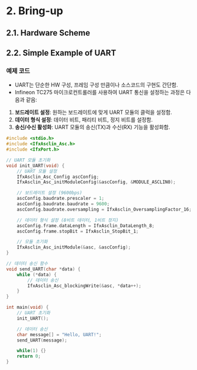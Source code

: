 
# 2. Bring-up

## 2.1. Hardware Scheme

## 2.2. Simple Example of UART

### 예제 코드

- UART는 단순한 HW 구성, 프레임 구성 만큼이나 소스코드의 구현도 간단함.
- Infineon TC275 마이크로컨트롤러를 사용하여 UART 통신을 설정하는 과정은 다음과 같음:

1. **보드레이트 설정**: 원하는 보드레이트에 맞게 UART 모듈의 클럭을 설정함.
2. **데이터 형식 설정**: 데이터 비트, 패리티 비트, 정지 비트를 설정함.
3. **송신/수신 활성화**: UART 모듈의 송신(TX)과 수신(RX) 기능을 활성화함.


```c
#include <stdio.h>
#include <IfxAsclin_Asc.h>
#include <IfxPort.h>

// UART 모듈 초기화
void init_UART(void) {
    // UART 모듈 설정
    IfxAsclin_Asc_Config ascConfig;
    IfxAsclin_Asc_initModuleConfig(&ascConfig, &MODULE_ASCLIN0);

    // 보드레이트 설정 (9600bps)
    ascConfig.baudrate.prescaler = 1;
    ascConfig.baudrate.baudrate = 9600;
    ascConfig.baudrate.oversampling = IfxAsclin_OversamplingFactor_16;

    // 데이터 형식 설정 (8비트 데이터, 1비트 정지)
    ascConfig.frame.dataLength = IfxAsclin_DataLength_8;
    ascConfig.frame.stopBit = IfxAsclin_StopBit_1;

    // 모듈 초기화
    IfxAsclin_Asc_initModule(&asc, &ascConfig);
}

// 데이터 송신 함수
void send_UART(char *data) {
    while (*data) {
        // 데이터 송신
        IfxAsclin_Asc_blockingWrite(&asc, *data++);
    }
}

int main(void) {
    // UART 초기화
    init_UART();

    // 데이터 송신
    char message[] = "Hello, UART!";
    send_UART(message);

    while(1) {}
    return 0;
}
